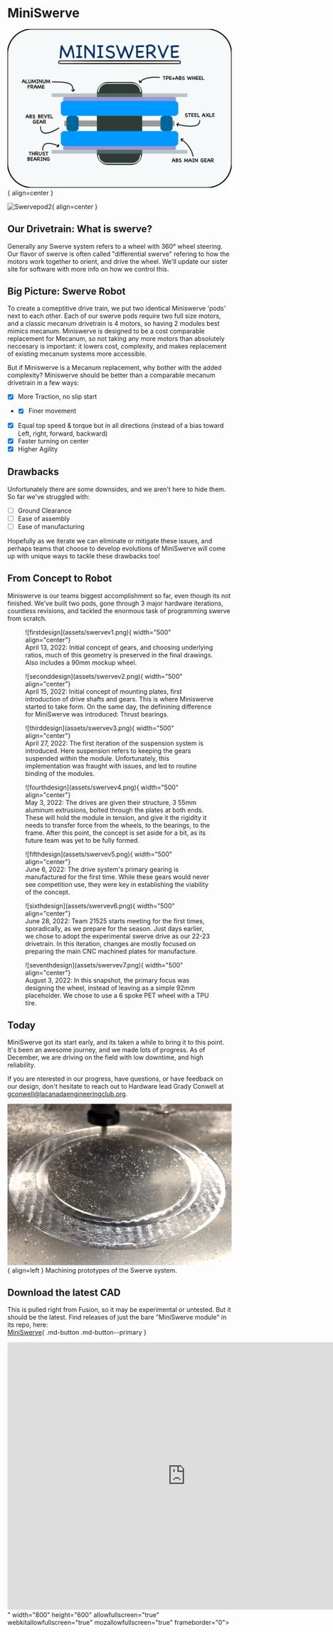 <link rel="preconnect" href="https://rsms.me/">
<link rel="stylesheet" href="https://rsms.me/inter/inter.css">

# MiniSwerve
![Swervepod2](assets/MiniSwerveDrawing.svg){ align=center }

![Swervepod2](assets/IMG_3590.png){ align=center }

## Our Drivetrain: What is swerve?

Generally any Swerve system refers to a wheel with 360° wheel steering. Our flavor of swerve is often called "differential swerve" refering to how the motors work together to orient, and drive the wheel. We'll update our sister site for software with more info on how we control this. 

## Big Picture: Swerve Robot

To create a comeptitive drive train, we put two identical Miniswerve 'pods' next to each other. Each of our swerve pods require two full size motors, and a classic mecanum drivetrain is 4 motors, so having 2 modules best mimics mecanum. 
Miniswerve is designed to be a cost comparable replacement for Mecanum, so not taking any more motors than absolutely neccesary is important: it lowers cost, complexity, and makes replacement of existing mecanum systems more accessible. 

But if Miniswerve is a Mecanum replacement, why bother with the added complexity?
Miniswerve should be better than a comparable mecanum drivetrain in a few ways: 

- [x] More Traction, no slip start
- - [x] Finer movement
- [x] Equal top speed & torque but in all directions (instead of a bias toward Left, right, forward, backward)
- [x] Faster turning on center
- [x] Higher Agility

## Drawbacks

Unfortunately there are some downsides, and we aren't here to hide them. So far we've struggled with: 

- [ ] Ground Clearance
- [ ] Ease of assembly
- [ ] Ease of manufacturing

Hopefully as we iterate we can eliminate or mitigate these issues, and perhaps teams that choose to develop evolutions of MiniSwerve will come up with unique ways to tackle these drawbacks too!

## From Concept to Robot

Miniswerve is our teams biggest accomplishment so far, even though its not finished. 
We've built two pods, gone through 3 major hardware iterations, countless revisions, and tackled the enormous task of programming swerve from scratch. 

<figure markdown>
  ![firstdesign](assets/swervev1.png){ width="500" align="center"}
  <figcaption>April 13, 2022: Initial concept of gears, and choosing underlying ratios, much of this geometry is preserved in the final drawings. Also includes a 90mm mockup wheel. </figcaption>
</figure>

<figure markdown>
  ![seconddesign](assets/swervev2.png){ width="500" align="center"}
  <figcaption>April 15, 2022: Initial concept of mounting plates, first introduction of drive shafts and gears. This is where Miniswerve started to take form. On the same day, the definining difference for MiniSwerve was introduced: Thrust bearings. </figcaption>
</figure>

<figure markdown>
  ![thirddesign](assets/swervev3.png){ width="500" align="center"}
  <figcaption>April 27, 2022: The first iteration of the suspension system is introduced. Here suspension refers to keeping the gears suspended within the module. Unfortunately, this implementation was fraught with issues, and led to routine binding of the modules. </figcaption>
</figure>

<figure markdown>
  ![fourthdesign](assets/swervev4.png){ width="500" align="center"}
  <figcaption>May 3, 2022: The drives are given their structure, 3 55mm aluminum extrusions, bolted through the plates at both ends. These will hold the module in tension, and give it the rigidity it needs to transfer force from the wheels, to the bearings, to the frame. After this point, the concept is set aside for a bit, as its future team was yet to be fully formed.  </figcaption>
</figure>

<figure markdown>
  ![fifthdesign](assets/swervev5.png){ width="500" align="center"}
  <figcaption>June 6, 2022: The drive system's primary gearing is manufactured for the first time. While these gears would never see competition use, they were key in establishing the viability of the concept. </figcaption>
</figure>

<figure markdown>
  ![sixthdesign](assets/swervev6.png){ width="500" align="center"}
  <figcaption>June 28, 2022: Team 21525 starts meeting for the first times, sporadically, as we prepare for the season. Just days earlier, we chose to adopt the experimental swerve drive as our 22-23 drivetrain. In this iteration, changes are mostly focused on preparing the main CNC machined plates for manufacture.  </figcaption>
</figure>

<figure markdown>
  ![seventhdesign](assets/swervev7.png){ width="500" align="center"}
  <figcaption>August 3, 2022: In this snapshot, the primary focus was designing the wheel, instead of leaving as a simple 92mm placeholder. We chose to use a 6 spoke PET wheel with a TPU tire. <figcaption>
</figure>

## Today

MiniSwerve got its start early, and its taken a while to bring it to this point. It's been an awesome journey, and we made lots of progress. As of December, we are driving on the field with low downtime, and high reliability. 

If you are nterested in our progress, have questions, or have feedback on our design, don't hesitate to reach out to Hardware lead Grady Conwell at gconwell@lacanadaengineeringclub.org. 

![MachiningSwerve](assets/swervemachinepic1.png){ align=left }
Machining prototypes of the Swerve system. 

## Download the latest CAD
This is pulled right from Fusion, so it may be experimental or untested. But it should be the latest. Find releases of just the bare "MiniSwerve module" in its repo, here:  
[MiniSwerve](https://github.com/TheDragonlizard/MiniSwerve ){ .md-button .md-button--primary }

<iframe src="https://icloud11636.autodesk360.com/shares/public/SH35dfcQT936092f0e43955c17b2f02d9e36?mode=embed" width="800" height="600" allowfullscreen="true" webkitallowfullscreen="true" mozallowfullscreen="true"  frameborder="0"></iframe>" width="800" height="600" allowfullscreen="true" webkitallowfullscreen="true" mozallowfullscreen="true"  frameborder="0"></iframe>



